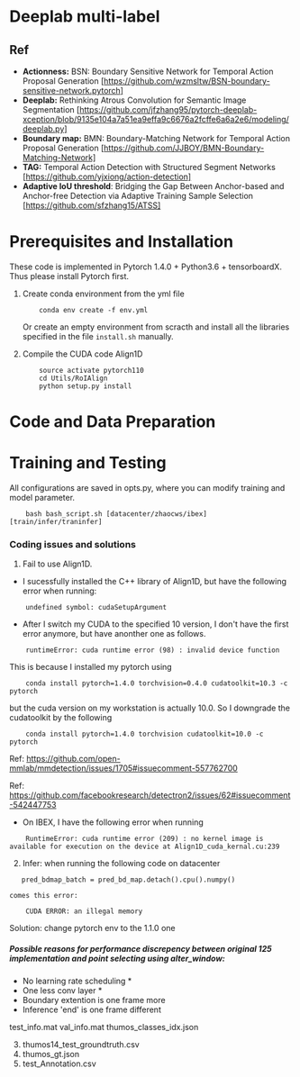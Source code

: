 
# Deeplab multi-label 

## Ref
- **Actionness:** BSN: Boundary Sensitive Network for Temporal Action Proposal Generation [https://github.com/wzmsltw/BSN-boundary-sensitive-network.pytorch]
- **Deeplab:** Rethinking Atrous Convolution for Semantic Image Segmentation [https://github.com/jfzhang95/pytorch-deeplab-xception/blob/9135e104a7a51ea9effa9c6676a2fcffe6a6a2e6/modeling/deeplab.py]
- **Boundary map:** BMN: Boundary-Matching Network for Temporal Action Proposal Generation [https://github.com/JJBOY/BMN-Boundary-Matching-Network] 
- **TAG:** Temporal Action Detection with Structured Segment Networks [https://github.com/yjxiong/action-detection]
- **Adaptive IoU threshold**: Bridging the Gap Between Anchor-based and Anchor-free Detection via Adaptive Training Sample Selection [https://github.com/sfzhang15/ATSS]


# Prerequisites and Installation

These code is  implemented in Pytorch 1.4.0 + Python3.6 + tensorboardX. Thus please install Pytorch first.

1. Create conda environment from the yml file

    ```
        conda env create -f env.yml 
    ```
    Or create an empty environment from scracth and install all the libraries specified in the file `install.sh` manually.
2. Compile the CUDA code Align1D
    ```
        source activate pytorch110
        cd Utils/RoIAlign
        python setup.py install
    ```

# Code and Data Preparation



# Training and Testing  

All configurations are saved in opts.py, where you can modify training and model parameter.

```
    bash bash_script.sh [datacenter/zhaocws/ibex] [train/infer/traninfer]
```


### Coding issues and solutions
1. Fail to use Align1D.
 
- I sucessfully installed the C++ library of Align1D, but have the following error when running: 
```
    undefined symbol: cudaSetupArgument
```

- After I switch my CUDA to the specified 10 version, I don't have the first error anymore, but have anonther one as follows.
```
    runtimeError: cuda runtime error (98) : invalid device function
```

This is because I installed my pytorch using 
```
    conda install pytorch=1.4.0 torchvision=0.4.0 cudatoolkit=10.3 -c pytorch 
```
but the cuda version on my workstation is actually 10.0. So I downgrade the cudatoolkit by the following
```
    conda install pytorch=1.4.0 torchvision cudatoolkit=10.0 -c pytorch 
```
Ref: https://github.com/open-mmlab/mmdetection/issues/1705#issuecomment-557762700

Ref: https://github.com/facebookresearch/detectron2/issues/62#issuecomment-542447753

- On IBEX, I have the following error when running
```
    RuntimeError: cuda runtime error (209) : no kernel image is available for execution on the device at Align1D_cuda_kernal.cu:239
```

2. Infer: when running the following code on datacenter
 ```
    pred_bdmap_batch = pred_bd_map.detach().cpu().numpy()  
 ```
    comes this error:
 ```
     CUDA ERROR: an illegal memory
 ```
 Solution: change pytorch env to the 1.1.0 one
 
 
 
 ##### Possible reasons for performance discrepency between original 125 implementation and point selecting using alter_window:
- No learning rate scheduling * 
- One less conv layer * 
- Boundary extention is one frame more
- Inference 'end' is one frame different
 

test_info.mat
val_info.mat
thumos_classes_idx.json

3. thumos14_test_groundtruth.csv
5. thumos_gt.json
6. test_Annotation.csv
